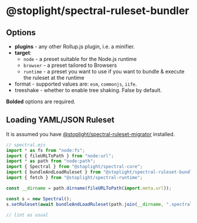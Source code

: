 # @stoplight/spectral-ruleset-bundler

## Options

- **plugins** - any other Rollup.js plugin, i.e. a minifier.
- **target**:
  - `node` - a preset suitable for the Node.js runtime
  - `browser` - a preset tailored to Browsers
  - `runtime` - a preset you want to use if you want to bundle & execute the ruleset at the runtime
- format - supported values are: `esm`, `commonjs`, `iife`.
- treeshake - whether to enable tree shaking. False by default.

**Bolded** options are required.

## Loading YAML/JSON Ruleset

It is assumed you have [@stoplight/spectral-ruleset-migrator](https://www.npmjs.com/package/@stoplight/spectral-ruleset-migrator) installed.

```js
// spectral.mjs
import * as fs from "node:fs";
import { fileURLToPath } from "node:url";
import * as path from "node:path";
import { Spectral } from "@stoplight/spectral-core";
import { bundleAndLoadRuleset } from "@stoplight/spectral-ruleset-bundler/with-loader";
import { fetch } from "@stoplight/spectral-runtime";

const __dirname = path.dirname(fileURLToPath(import.meta.url));

const s = new Spectral();
s.setRuleset(await bundleAndLoadRuleset(path.join(__dirname, ".spectral.yaml"), { fs, fetch }));

// lint as usual
```
